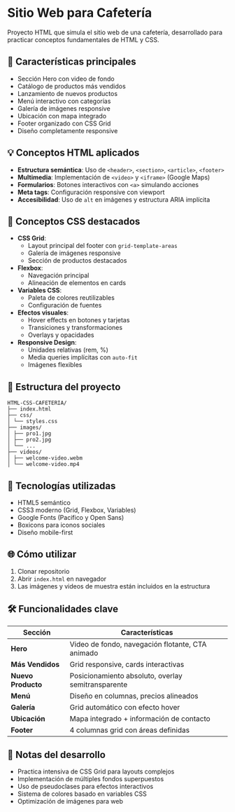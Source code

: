 # Sitio Web para Cafetería

Proyecto HTML que simula el sitio web de una cafetería, desarrollado para practicar conceptos fundamentales de HTML y CSS.

## 🚀 Características principales
- Sección Hero con video de fondo
- Catálogo de productos más vendidos
- Lanzamiento de nuevos productos
- Menú interactivo con categorías
- Galería de imágenes responsive
- Ubicación con mapa integrado
- Footer organizado con CSS Grid
- Diseño completamente responsive

## 💡 Conceptos HTML aplicados
- **Estructura semántica**: Uso de `<header>`, `<section>`, `<article>`, `<footer>`
- **Multimedia**: Implementación de `<video>` y `<iframe>` (Google Maps)
- **Formularios**: Botones interactivos con `<a>` simulando acciones
- **Meta tags**: Configuración responsive con viewport
- **Accesibilidad**: Uso de `alt` en imágenes y estructura ARIA implícita

## 🎨 Conceptos CSS destacados
- **CSS Grid**: 
  - Layout principal del footer con `grid-template-areas`
  - Galería de imágenes responsive
  - Sección de productos destacados
- **Flexbox**: 
  - Navegación principal
  - Alineación de elementos en cards
- **Variables CSS**: 
  - Paleta de colores reutilizables
  - Configuración de fuentes
- **Efectos visuales**:
  - Hover effects en botones y tarjetas
  - Transiciones y transformaciones
  - Overlays y opacidades
- **Responsive Design**:
  - Unidades relativas (rem, %)
  - Media queries implícitas con `auto-fit`
  - Imágenes flexibles

## 📂 Estructura del proyecto
```
HTML-CSS-CAFETERIA/
├── index.html
├── css/
│ └── styles.css
├── images/
│ ├── pro1.jpg
│ ├── pro2.jpg
│ └── ...
├── videos/
│ ├── welcome-video.webm
│ └── welcome-video.mp4
```

## 🔧 Tecnologías utilizadas
- HTML5 semántico
- CSS3 moderno (Grid, Flexbox, Variables)
- Google Fonts (Pacifico y Open Sans)
- Boxicons para iconos sociales
- Diseño mobile-first

## 🌐 Cómo utilizar
1. Clonar repositorio
2. Abrir `index.html` en navegador
3. Las imágenes y videos de muestra están incluidos en la estructura

## 🛠️ Funcionalidades clave
| Sección           | Características                                  |
|-------------------|--------------------------------------------------|
| **Hero**          | Video de fondo, navegación flotante, CTA animado |
| **Más Vendidos**  | Grid responsive, cards interactivas              |
| **Nuevo Producto**| Posicionamiento absoluto, overlay semitransparente|
| **Menú**          | Diseño en columnas, precios alineados            |
| **Galería**       | Grid automático con efecto hover                 |
| **Ubicación**     | Mapa integrado + información de contacto         |
| **Footer**        | 4 columnas grid con áreas definidas              |

## 📌 Notas del desarrollo
- Practica intensiva de CSS Grid para layouts complejos
- Implementación de múltiples fondos superpuestos
- Uso de pseudoclases para efectos interactivos
- Sistema de colores basado en variables CSS
- Optimización de imágenes para web
